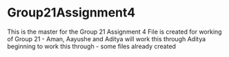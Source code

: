 # Group21Assignment4
This is the master for the Group 21 Assignment 4
File is created for working of Group 21 - Aman, Aayushe and Aditya will work this through
Aditya beginning to work this through - some files already created
